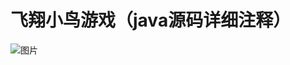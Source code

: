 # 飞翔小鸟游戏（java源码详细注释）
![图片](https://user-images.githubusercontent.com/61453232/121934158-86215380-cd79-11eb-9497-cc5ff8f0400c.png)

 
